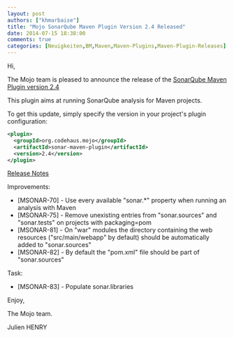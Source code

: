 ```yaml
---
layout: post
authors: ["khmarbaise"]
title: "Mojo SonarQube Maven Plugin Version 2.4 Released"
date: 2014-07-15 18:38:00
comments: true
categories: [Neuigkeiten,BM,Maven,Maven-Plugins,Maven-Plugin-Releases]
---
```

Hi,

The Mojo team is pleased to announce the release of the [SonarQube Maven Plugin
version 2.4](http://mojo.codehaus.org/sonar-maven-plugin/index.html)

This plugin aims at running SonarQube analysis for Maven projects.

To get this update, simply specify the version in your project's plugin configuration: 

``` xml
<plugin>
  <groupId>org.codehaus.mojo</groupId>
  <artifactId>sonar-maven-plugin</artifactId>
  <version>2.4</version>
</plugin>
```

<!-- more -->

[Release Notes](http://jira.codehaus.org/secure/ReleaseNote.jspa?projectId=12430&version=20388)

Improvements:

 * [MSONAR-70] - Use every available "sonar.*" property when running an analysis with Maven
 * [MSONAR-75] - Remove unexisting entries from "sonar.sources" and "sonar.tests" on projects with packaging=pom
 * [MSONAR-81] - On "war" modules the directory containing the web resources ("src/main/webapp" by default) should be automatically added to "sonar.sources"
 * [MSONAR-82] - By default the "pom.xml" file should be part of "sonar.sources"

Task:

 * [MSONAR-83] - Populate sonar.libraries


Enjoy,

The Mojo team.

Julien HENRY 
